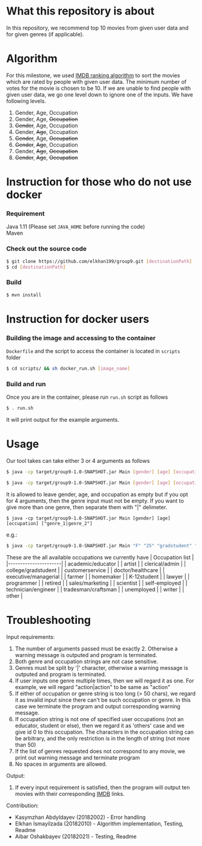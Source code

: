 # What this repository is about
In this repository, we recommend top 10 movies from given user data and for given genres (if applicable).
# Algorithm
For this milestone, we used [IMDB ranking algorithm](https://www.fxsolver.com/browse/formulas/Bayes+estimator+-+Internet+Movie+Database+%28IMDB%29) to sort the movies which are rated by people with given user data. The minimum number of votes for the movie is chosen to be 10. If we are unable to find people with given user data, we go one level down to ignore one of the inputs. We have following levels.
1. Gender, Age, Occupation
2. Gender, Age, <del>Occupation</del>
3. <del>Gender</del>, Age, Occupation
4. Gender, <del>Age</del>, Occupation
5. <del>Gender</del>, Age, <del>Occupation</del>
6. <del>Gender</del>, <del>Age</del>, Occupation
7. Gender, <del>Age</del>, <del>Occupation</del>
8. <del>Gender</del>, <del>Age</del>, <del>Occupation</del>
# Instruction for those who do not use docker
### Requirement
Java 1.11 (Please set ```JAVA_HOME``` before running the code)
\
Maven
### Check out the source code
```bash
$ git clone https://github.com/elkhan199/group9.git [destinationPath]
$ cd [destinationPath]
```
### Build
```bash
$ mvn install
```
# Instruction for docker users
### Building the image and accessing to the container
```Dockerfile``` and the script to access the container is located in ```scripts``` folder
```bash
$ cd scripts/ && sh docker_run.sh [image_name]
```
### Build and run
Once you are in the container, please run ```run.sh``` script as follows
```bash
$ . run.sh
```
It will print output for the example arguments.
# Usage
Our tool takes can take either 3 or 4 arguments as follows
```bash
$ java -cp target/group9-1.0-SNAPSHOT.jar Main [gender] [age] [occupation]
```
```bash
$ java -cp target/group9-1.0-SNAPSHOT.jar Main [gender] [age] [occupation] [genre]
```
It is allowed to leave gender, age, and occupation as empty but if you opt for 4 arguments, then the genre input must not be empty. 
If you want to give more than one genre, then separate them with "|" delimeter. 
```
$ java -cp target/group9-1.0-SNAPSHOT.jar Main [gender] [age] [occupation] ["genre_1|genre_2"]
```
e.g.:
```bash
$ java -cp target/group9-1.0-SNAPSHOT.jar Main "F" "25" "gradstudent" "action|comedy"
```
These are the all available occupations we currently have
| Occupation list      |
|----------------------|
| academic/educator    |
| artist               |
| clerical/admin       |
| college/gradstudent  |
| customerservice      |
| doctor/healthcare    |
| executive/managerial |
| farmer               |
| homemaker            |
| K-12student          |
| lawyer               |
| programmer           |
| retired              |
| sales/marketing      |
| scientist            |
| self-employed        |
| technician/engineer  |
| tradesman/craftsman  |
| unemployed           |
| writer               |
| other                |

# Troubleshooting

Input requirements:
1) The number of arguments passed must be exactly 2. Otherwise a warning message is outputed and program is terminated.
2) Both genre and occupation strings are not case sensitive.
3) Genres must be split by '|' character, otherwise a warning message is outputed and program is terminated.
4) If user inputs one genre multiple times, then we will regard it as one. For example, we will regard "action|action" to be same as "action"
5) If either of occupation or genre string is too long (> 50 chars), we regard it as invalid input since there can't be such occupation or genre. In this case we terminate the program and output corresponding warning message.
6) If occupation string is not one of specified user occupations (not an educator, student or else), then we regard it as 'others' case and we give id 0 to this occupation. The characters in the occupation string can be arbitrary, and the only restriction is in the length of string (not more than 50)
7) If the list of genres requested does not correspond to any movie, we print out warning message and terminate program
8) No spaces in arguments are allowed.

Output:
1) If every input requirement is satisfied, then the program will output ten movies with their corresponding [IMDB](https://www.imdb.com/) links.



Contribution:
- Kasymzhan Abdyldayev (20182002) - Error handling
- Elkhan Ismayilzada (20182010) - Algorithm implementation, Testing, Readme
- Aibar Oshakbayev (20182021) - Testing, Readme

